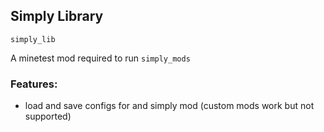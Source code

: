 ## Simply Library
`simply_lib`

A minetest mod required to run `simply_mods`

### Features:
- load and save configs for and simply mod (custom mods work but not supported)
